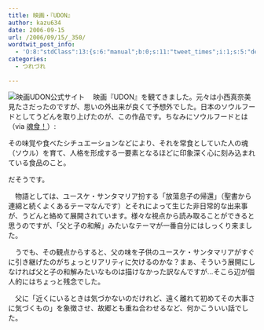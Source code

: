 ```yaml
---
title: 映画・『UDON』
author: kazu634
date: 2006-09-15
url: /2006/09/15/_350/
wordtwit_post_info:
  - 'O:8:"stdClass":13:{s:6:"manual";b:0;s:11:"tweet_times";i:1;s:5:"delay";i:0;s:7:"enabled";i:1;s:10:"separation";s:2:"60";s:7:"version";s:3:"3.7";s:14:"tweet_template";b:0;s:6:"status";i:2;s:6:"result";a:0:{}s:13:"tweet_counter";i:2;s:13:"tweet_log_ids";a:1:{i:0;i:2549;}s:9:"hash_tags";a:0:{}s:8:"accounts";a:1:{i:0;s:7:"kazu634";}}'
categories:
  - つれづれ

---
```

<div class="section">
<p>
<a href="http://www.udon.vc/movie/" onclick="__gaTracker('send', 'event', 'outbound-article', 'http://www.udon.vc/movie/', '');" target="_blank"><img alt="映画UDON公式サイト" align="left" src="http://img.simpleapi.net/small/http://www.udon.vc/movie/" border="0" /></a>
</p></p> 
  
<p>
    　映画『UDON』を観てきました。元々は小西真奈美見たさだったのですが、思いの外出来が良くて予想外でした。日本のソウルフードとしてうどんを取り上げたのが、この作品です。ちなみにソウルフードとは（via <a href="http://www.sansaibooks.co.jp/temps/soulfood/soulfood.html" onclick="__gaTracker('send', 'event', 'outbound-article', 'http://www.sansaibooks.co.jp/temps/soulfood/soulfood.html', '魂食！');" target="blank">魂食！</a>）:
</p>
  
<p>
<blockquote>
</blockquote>
</p>
  
<p>
    その味覚や食べたシチュエーションなどにより、それを常食としていた人の魂（ソウル）を育て、人格を形成する一要素となるほどに印象深く心に刻み込まれている食品のこと。
</p></p> 
  
<p>
    だそうです。
</p></p> 
  
<p>
    　物語としては、ユースケ・サンタマリア扮する「放蕩息子の帰還」（聖書から連綿と続くよくあるテーマなんです）とそれによって生じた非日常的な出来事が、うどんと絡めて展開されています。様々な視点から読み取ることができると思うのですが、「父と子の和解」みたいなテーマが一番自分にはしっくり来ました。
</p></p> 
  
<p>
    　うでも、その観点からすると、父の味を子供のユースケ・サンタマリアがすぐに引き継げたのがちょっとリアリティに欠けるのかな？まぁ、そういう展開にしなければ父と子の和解みたいなものは描けなかった訳なんですが…そこら辺が個人的にはちょっと残念でした。
</p></p> 
  
<p>
    　父に「近くにいるときは気づかないのだけれど、遠く離れて初めてその大事さに気づくもの」を象徴させ、故郷とも重ね合わせるなど、何かこういい話でした。
</p>
</div>